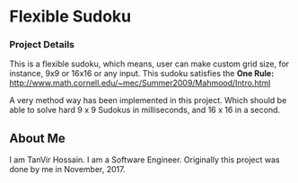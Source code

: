 # Flexible Sudoku

### Project Details
This is a flexible sudoku, which means, user can make custom grid size, for instance, 9x9 or 16x16 or any input. This sudoku satisfies the <b>One Rule:</b> http://www.math.cornell.edu/~mec/Summer2009/Mahmood/Intro.html

A very method way has been implemented in this project. Which should be able to solve hard 9 x 9 Sudokus in milliseconds, and 16 x 16 in a second.


## About Me
I am TanVir Hossain. I am a Software Engineer.
Originally this project was done by me in November, 2017. 
